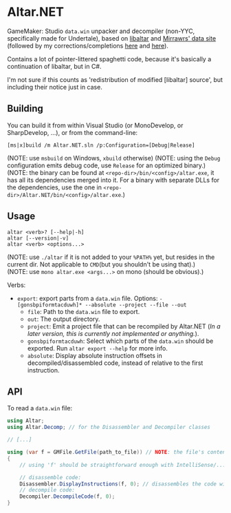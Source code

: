 Altar.NET
======================

GameMaker: Studio `data.win` unpacker and decompiler (non-YYC, specifically made for Undertale), based on [libaltar](https://github.com/kvanberendonck/libaltar) and [Mirrawrs' data site](http://undertale.rawr.ws/) (followed by my corrections/completions [here](https://gist.github.com/PoroCYon/4045acfcad7728b87a0d) and [here](https://gist.github.com/PoroCYon/45f947d576f715de3a4d)).

Contains a lot of pointer-littered spaghetti code, because it's basically a continuation of libaltar, but in C#.

I'm not sure if this counts as 'redistribution of modified [libaltar] source', but including their notice just in case.

## Building

You can build it from within Visual Studio (or MonoDevelop, or SharpDevelop, ...), or from the command-line:

```
[ms|x]build /m Altar.NET.sln /p:Configuration=[Debug|Release]
```

(NOTE: use `msbuild` on Windows, `xbuild` otherwise)
(NOTE: using the `Debug` configuration emits debug code, use `Release` for an optimized binary.)
(NOTE: the binary can be found at `<repo-dir>/bin/<config>/altar.exe`, it has all its dependencies merged into it. For a binary with separate DLLs for the dependencies, use the one in `<repo-dir>/Altar.NET/bin/<config>/altar.exe`.)

## Usage

```
altar <verb>? [--help|-h]
altar [--version|-v]
altar <verb> <options...>
```

(NOTE: use `./altar` if it is not added to your `%PATH%` yet, but resides in the current dir. Not applicable to `CMD`(but you shouldn't be using that).)    
(NOTE: use `mono altar.exe <args...>` on mono (should be obvious).)

Verbs:
* `export`: export parts from a `data.win` file. Options: `-[gonsbpiformtacduwh]* --absolute --project --file --out`
  * `file`: Path to the `data.win` file to export.
  * `out`: The output directory.
  * `project`: Emit a project file that can be recompiled by Altar.NET (*In a later version, this is currently not implemented or anything.*).
  * `gonsbpiformtacduwh`: Select which parts of the `data.win` should be exported. Run `altar export --help` for more info.
  * `absolute`: Display absolute instruction offsets in decompiled/disassembled code, instead of relative to the first instruction.

## API

To read a `data.win` file:
```csharp
using Altar;
using Altar.Decomp; // for the Disassembler and Decompiler classes

// [...]

using (var f = GMFile.GetFile(path_to_file)) // NOTE: the file's content (as a byte array) can be passed instead
{
    // using 'f' should be straightforward enough with IntelliSense/...

    // disassemble code:
    Disassembler.DisplayInstructions(f, 0); // disassembles the code with ID=0
    // decompile code:
    Decompiler.DecompileCode(f, 0);
}
```
